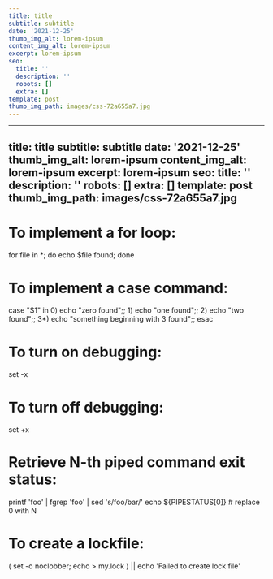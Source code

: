 ```yaml
---
title: title
subtitle: subtitle
date: '2021-12-25'
thumb_img_alt: lorem-ipsum
content_img_alt: lorem-ipsum
excerpt: lorem-ipsum
seo:
  title: ''
  description: ''
  robots: []
  extra: []
template: post
thumb_img_path: images/css-72a655a7.jpg
---
```

---
title: title
subtitle: subtitle
date: '2021-12-25'
thumb_img_alt: lorem-ipsum
content_img_alt: lorem-ipsum
excerpt: lorem-ipsum
seo:
  title: ''
  description: ''
  robots: []
  extra: []
template: post
thumb_img_path: images/css-72a655a7.jpg
---
# To implement a for loop:

for file in \*;
do
echo $file found;
done

# To implement a case command:

case "$1"
in 0) echo "zero found";; 1) echo "one found";; 2) echo "two found";;
3\*) echo "something beginning with 3 found";;
esac

# To turn on debugging:

set -x

# To turn off debugging:

set +x

# Retrieve N-th piped command exit status:

printf 'foo' | fgrep 'foo' | sed 's/foo/bar/'
echo ${PIPESTATUS[0]} # replace 0 with N

# To create a lockfile:

( set -o noclobber; echo > my.lock ) || echo 'Failed to create lock file'
